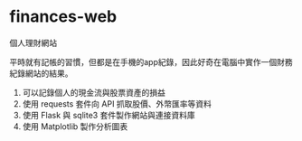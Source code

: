 # finances-web
個人理財網站<br>

平時就有記帳的習慣，但都是在手機的app紀錄，因此好奇在電腦中實作一個財務紀錄網站的結果。

1. 可以記錄個人的現金流與股票資產的損益
2. 使用 requests 套件向 API 抓取股價、外幣匯率等資料
3. 使用 Flask 與 sqlite3 套件製作網站與連接資料庫
4. 使用 Matplotlib 製作分析圖表
